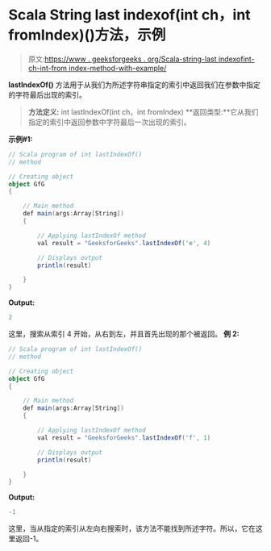 # Scala String last indexof(int ch，int fromIndex)()方法，示例

> 原文:[https://www . geeksforgeeks . org/Scala-string-last indexofint-ch-int-from index-method-with-example/](https://www.geeksforgeeks.org/scala-string-lastindexofint-ch-int-fromindex-method-with-example/)

**lastIndexOf()** 方法用于从我们为所述字符串指定的索引中返回我们在参数中指定的字符最后出现的索引。

> **方法定义:** int lastIndexOf(int ch，int fromIndex)
> **返回类型:**它从我们指定的索引中返回参数中字符最后一次出现的索引。

**示例#1:**

```scala
// Scala program of int lastIndexOf()
// method

// Creating object
object GfG
{ 

    // Main method
    def main(args:Array[String])
    {

        // Applying lastIndexOf method
        val result = "GeeksforGeeks".lastIndexOf('e', 4)

        // Displays output
        println(result)

    }
} 
```

**Output:**

```scala
2

```

这里，搜索从索引 4 开始，从右到左，并且首先出现的那个被返回。
**例 2:**

```scala
// Scala program of int lastIndexOf()
// method

// Creating object
object GfG
{ 

    // Main method
    def main(args:Array[String])
    {

        // Applying lastIndexOf method
        val result = "GeeksforGeeks".lastIndexOf('f', 1)

        // Displays output
        println(result)

    }
} 
```

**Output:**

```scala
-1

```

这里，当从指定的索引从左向右搜索时，该方法不能找到所述字符。所以，它在这里返回-1。